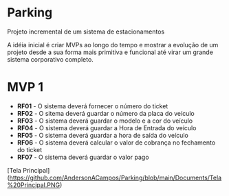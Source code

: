 # Parking
Projeto incremental de um sistema de estacionamentos

A idéia inicial é criar MVPs ao longo do tempo e mostrar a evolução de um projeto desde a sua forma mais primitiva e funcional até virar um grande sistema corporativo completo.

# MVP 1

- **RF01** - O sistema deverá fornecer o número do ticket
- **RF02** - O sitema deverá guardar o número da placa do veículo
- **RF03** - O sistema deverá guardar o modelo e a cor do veículo
- **RF04** - O sistema deverá guardar a Hora de Entrada do veículo
- **RF05** - O sistema deverá guardar a hora de saída do veículo
- **RF06** - O sistema deverá calcular o valor de cobrança no fechamento do ticket
- **RF07** - O sistema deverá guardar o valor pago

[Tela Principal] (https://github.com/AndersonACampos/Parking/blob/main/Documents/Tela%20Principal.PNG)

